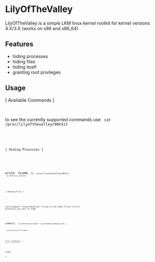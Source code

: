 # LilyOfTheValley

LilyOfTheValley is a simple LKM linux kernel rootkit for kernel versions 4.X/3.X (works on x86 and x86_64)

## Features

* hiding processes
* hiding files
* hiding itself 
* granting root privileges

## Usage

[ Available Commands ] 

<br />

to see the currently supported commands use <code> cat /proc/lilyofthevalleyr00tkit <code/> 

<br />

[ Hiding Processes ] 

<br />

write <code> HideMe <code/> to <code> /proc/lilyofthevalleyr00tkit <code/> to hide your process.

<br />

[ Hiding Files ] 

<br />

just prepend \*lilyofthevalley\* string to the name of any file or directory you want to hide. 

<br />

EXAMPLES: <code> lilyofthevalley-mydir lilyofthevalleymyprog etc ... <code/>

[ Granting Root Privileges ] 

<br />

write <code> GiveMeRootPerm <code/> to <code> /proc/lilyofthevalleyr00tkit <code/>

<br />

## License
GPL


